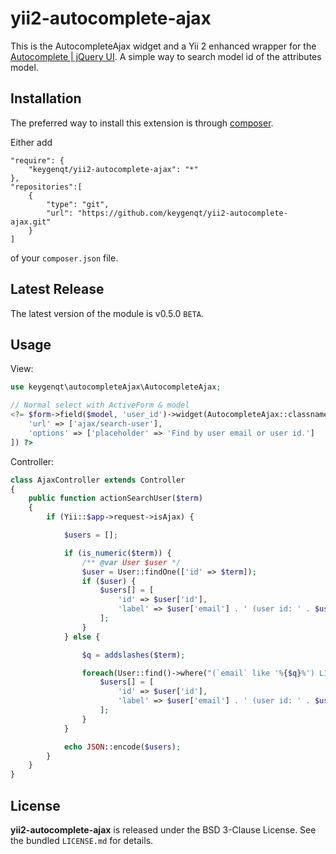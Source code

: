 yii2-autocomplete-ajax
===================

This is the AutocompleteAjax widget and a Yii 2 enhanced wrapper for the [Autocomplete | jQuery UI](https://jqueryui.com/autocomplete/). A simple way to search model id of the attributes model.

## Installation

The preferred way to install this extension is through [composer](http://getcomposer.org/download/).

Either add

```
"require": {
    "keygenqt/yii2-autocomplete-ajax": "*"
},
"repositories":[
    {
        "type": "git",
        "url": "https://github.com/keygenqt/yii2-autocomplete-ajax.git"
    }
]
```

of your `composer.json` file.

## Latest Release

The latest version of the module is v0.5.0 `BETA`.

## Usage

View:

```php
use keygenqt\autocompleteAjax\AutocompleteAjax;

// Normal select with ActiveForm & model
<?= $form->field($model, 'user_id')->widget(AutocompleteAjax::classname(), [
    'url' => ['ajax/search-user'],
    'options' => ['placeholder' => 'Find by user email or user id.']
]) ?>
```

Controller:

```php
class AjaxController extends Controller
{
    public function actionSearchUser($term)
    {
        if (Yii::$app->request->isAjax) {

            $users = [];

            if (is_numeric($term)) {
                /** @var User $user */
                $user = User::findOne(['id' => $term]);
                if ($user) {
                    $users[] = [
                        'id' => $user['id'],
                        'label' => $user['email'] . ' (user id: ' . $user['id'] . ')',
                    ];
                }
            } else {

                $q = addslashes($term);

                foreach(User::find()->where("(`email` like '%{$q}%') LIMIT 15")->all() as $user) {
                    $users[] = [
                        'id' => $user['id'],
                        'label' => $user['email'] . ' (user id: ' . $user['id'] . ')',
                    ];
                }
            }

            echo JSON::encode($users);
        }
    }
}
```

## License

**yii2-autocomplete-ajax** is released under the BSD 3-Clause License. See the bundled `LICENSE.md` for details.